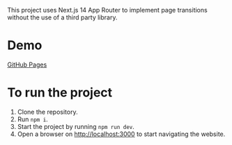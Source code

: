 This project uses Next.js 14 App Router to implement page transitions without the use of a third party library.

# Demo
[GitHub Pages](https://camille-fontaine1.github.io/nextjs-page-transitions/)

# To run the project
1. Clone the repository.
2. Run `npm i`.
3. Start the project by running `npm run dev`.
4. Open a browser on [http://localhost:3000](http://localhost:3000/) to start navigating the website.
